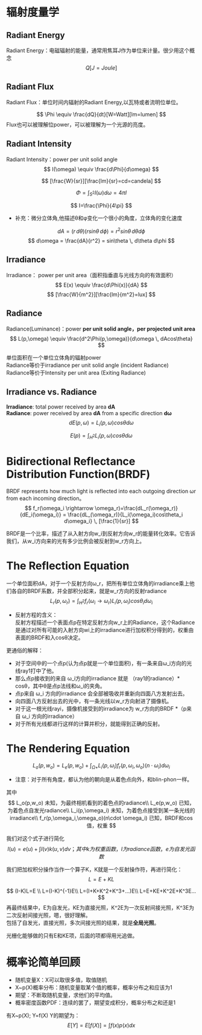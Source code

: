 # 辐射度量学

## Radiant Energy

Radiant Energy：电磁辐射的能量，通常用焦耳J作为单位来计量。很少用这个概念
$$
 Q[J=Joule]
$$

## Radiant Flux

Radiant Flux：单位时间内辐射的Radiant Energy,以瓦特或者流明位单位。

$$
\Phi \equiv \frac{dQ}{dt}[W=Watt][lm=lumen]
$$
Flux也可以被理解位power，可以被理解为一个光源的亮度。

## Radiant Intensity

Radiant Intensity：power per unit solid angle
$$
I(\omega) \equiv \frac{d\Phi}{d\omega}
$$

$$
[\frac{W}{sr}][\frac{lm}{sr}=cd=candela]
$$

$$
\Phi = \int_{S^2} I(\omega) d\omega = 4\pi I
$$

$$
I=\frac{\Phi}{4\pi}
$$

* 补充：微分立体角,他描述θ和φ变化一个很小的角度，立体角的变化速度

$$
    dA=(r\,d\theta)(rsin\theta \,d\phi) = r^2sin\theta \, d\theta d\phi
$$
$$
    d\omega = \frac{dA}{r^2} = sin\theta \, d\theta d\phi
$$

## Irradiance

Irradiance： power per unit area（面积指垂直与光线方向的有效面积）
$$
    E(x) \equiv \frac{d\Phi(x)}{dA}
$$
$$
    [\frac{W}{m^2}][\frac{lm}{m^2}=lux]
$$

## Radiance

Radiance(Luminance)：power **per unit solid angle，per projected unit area**
$$
L(p,\omega) \equiv \frac{d^2\Phi(p,\omega)}{d\omega \, dAcos\theta}
$$

单位面积在一个单位立体角的辐射power  
Radiance等价于irradiance per unit solid angle (incident Radiance)  
Radiance等价于Intensity per unit area (Exiting Radiance)

## Irradiance vs. Radiance

**Irradiance**: total power received by area **dA**  
**Radiance**: power received by area **dA** from a specific direction **dω**
$$
dE(p,\omega) = L_i(p,\omega)cos\theta d\omega
$$

$$
E(p) = \int_{H^2} L_i(p,\omega)cos\theta d\omega
$$

# Bidirectional Reflectance Distribution Function(BRDF)

BRDF represents how much light is reflected into each outgoing direction ωr from each incoming direction。  
$$
f_r(\omega_i \rightarrow \omega_r)=\frac{dL_r(\omega_r)}{dE_i(\omega_i)} = \frac{dL_(\omega_r)}{L_i(\omega_i)cos\theta_i d\omega_i} \, [\frac{1}{sr}]
$$  

BRDF是一个比率，描述了从入射方向w_i到反射方向w_r的能量转化效率。它告诉我们，从w_i方向来的光有多少比例会被反射到w_r方向上。

# The Reflection Equation

一个单位面积dA，对于一个反射方向ω_r，把所有单位立体角的irradiance乘上他们各自的BRDF系数，并全部积分起来，就是w_r方向的反射radiance
$$
L_r(p,\omega_r) = \int_{H^2} f_r(\omega_i \rightarrow \omega_r)L_i(p,\omega_i) cos\theta_i d\omega_i
$$  

* 反射方程的含义：  
反射方程描述一个表面点p在特定反射方向w_r上的Radiance，这个Radiance是通过对所有可能的入射方向wi上的irradiance进行加权积分得到的，权重由表面的BRDF和入cosθ决定。


更通俗的解释：  

* 对于空间中的一个点p(认为点p就是一个单位面积)，有一条来自ω_i方向的光线ray1打中了他。
* 那么点p接收到的来自 ω_i方向的irradiance 就是 （ray1的radiance）*  cosθ，其中θ是点p法线和ω_i的夹角。  
* 点p来自 ω_i 方向的irradiance 会全部被吸收并重新向四面八方发射出去。
* 向四面八方反射出去的光中，有一条光线以w_r方向射进了摄像机。
* 对于这一根光线rayi，摄像机接受到的irradiance为  w_r方向的BRDF *（p来自 ω_i 方向的irradiance）
* 对于所有光线都进行这样的计算并积分，就能得到正确的反射。


# The Rendering Equation
$$
    L_o(p,w_o) = L_e(p,w_o) + \int_{\Omega+}L_i(p,\omega_i)f_r(p,\omega_i,\omega_o)(n\cdot \omega_i)d\omega_i
$$
* 注意：对于所有角度，都认为他的朝向是从着色点向外，和blin-phon一样。

其中
$$
L_o(p,w_o) 未知，为最终相机看到的着色点的radiance\\
L_e(p,w_o) 已知，为着色点自发光radiance\\
L_i(p,\omega_i) 未知，为着色点接受到某一条光线的irradiance\\
f_r(p,\omega_i,\omega_o)(n\cdot \omega_i) 已知，BRDF和cos值，权重
$$

我们对这个式子进行简化
$$
    I(u) = e(u)+\int I(v)k(u,v)dv ； 其中k为权重函数，I为radiance函数，e为自发光函数
$$

我们把加权积分操作当作一个算子K，K就是一个反射操作符，再进行简化：
$$
    L=E+KL
$$

$$
(I-K)L=E \\
L=(I-K)^{-1}E\\
L=(I+K+K^2+K^3+...)E\\
L=E+KE+K^2E+K^3E...
$$
再最终结果中，E为自发光，KE为直接光照，K^2E为一次反射间接光照，K^3E为二次反射间接光照，嗯，很好理解。  
包括了自发光，直接光照，多次间接光照的结果，就是**全局光照**。 

光栅化能够做的只有E和KE项，后面的项都得用光追做。

# 概率论简单回顾
* 随机变量X：X可以取很多值，取值随机
* X~p(X)概率分布：随机变量取某个值的概率，概率分布之和应该为1
* 期望：不断取随机变量，求他们的平均值。
* 概率密度函数PDF：连续的罢了，期望变成积分，概率分布之和还是1

有X~p(X); Y=f(X) Y的期望为：
$$
E[Y]=E[f(X)]=\int f(x)p(x)dx
$$

